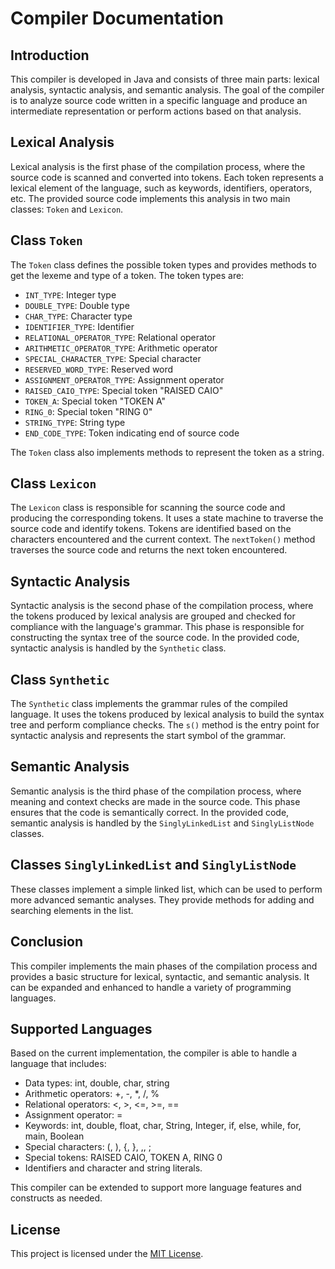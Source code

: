 # Compiler Documentation

## Introduction
This compiler is developed in Java and consists of three main parts: lexical analysis, syntactic analysis, and semantic analysis. The goal of the compiler is to analyze source code written in a specific language and produce an intermediate representation or perform actions based on that analysis.

## Lexical Analysis
Lexical analysis is the first phase of the compilation process, where the source code is scanned and converted into tokens. Each token represents a lexical element of the language, such as keywords, identifiers, operators, etc. The provided source code implements this analysis in two main classes: `Token` and `Lexicon`.

## Class `Token`
The `Token` class defines the possible token types and provides methods to get the lexeme and type of a token. The token types are:

- `INT_TYPE`: Integer type
- `DOUBLE_TYPE`: Double type
- `CHAR_TYPE`: Character type
- `IDENTIFIER_TYPE`: Identifier
- `RELATIONAL_OPERATOR_TYPE`: Relational operator
- `ARITHMETIC_OPERATOR_TYPE`: Arithmetic operator
- `SPECIAL_CHARACTER_TYPE`: Special character
- `RESERVED_WORD_TYPE`: Reserved word
- `ASSIGNMENT_OPERATOR_TYPE`: Assignment operator
- `RAISED_CAIO_TYPE`: Special token "RAISED CAIO"
- `TOKEN_A`: Special token "TOKEN A"
- `RING_0`: Special token "RING 0"
- `STRING_TYPE`: String type
- `END_CODE_TYPE`: Token indicating end of source code

The `Token` class also implements methods to represent the token as a string.

## Class `Lexicon`
The `Lexicon` class is responsible for scanning the source code and producing the corresponding tokens. It uses a state machine to traverse the source code and identify tokens. Tokens are identified based on the characters encountered and the current context. The `nextToken()` method traverses the source code and returns the next token encountered.

## Syntactic Analysis
Syntactic analysis is the second phase of the compilation process, where the tokens produced by lexical analysis are grouped and checked for compliance with the language's grammar. This phase is responsible for constructing the syntax tree of the source code. In the provided code, syntactic analysis is handled by the `Synthetic` class.

## Class `Synthetic`
The `Synthetic` class implements the grammar rules of the compiled language. It uses the tokens produced by lexical analysis to build the syntax tree and perform compliance checks. The `s()` method is the entry point for syntactic analysis and represents the start symbol of the grammar.

## Semantic Analysis
Semantic analysis is the third phase of the compilation process, where meaning and context checks are made in the source code. This phase ensures that the code is semantically correct. In the provided code, semantic analysis is handled by the `SinglyLinkedList` and `SinglyListNode` classes.

## Classes `SinglyLinkedList` and `SinglyListNode`
These classes implement a simple linked list, which can be used to perform more advanced semantic analyses. They provide methods for adding and searching elements in the list.

## Conclusion
This compiler implements the main phases of the compilation process and provides a basic structure for lexical, syntactic, and semantic analysis. It can be expanded and enhanced to handle a variety of programming languages.

## Supported Languages
Based on the current implementation, the compiler is able to handle a language that includes:

- Data types: int, double, char, string
- Arithmetic operators: +, -, *, /, %
- Relational operators: <, >, <=, >=, ==
- Assignment operator: =
- Keywords: int, double, float, char, String, Integer, if, else, while, for, main, Boolean
- Special characters: (, ), {, }, ,, ;
- Special tokens: RAISED CAIO, TOKEN A, RING 0
- Identifiers and character and string literals.

This compiler can be extended to support more language features and constructs as needed.

## License

This project is licensed under the [MIT License](LICENSE).
